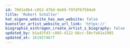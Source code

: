 ```yaml
---
id: 70d1e0b4-c052-476d-8e69-f97df6f584a9
title: 'Robert Schüller'
hat_eigene_website_has_own_website: false
kuenstler_artist_website_url_link: 'https://'
biographie_eintragen_create_artist_s_biography: false
updated_by: b1a43fd3-c865-4122-b6cc-50cfa81a1985
updated_at: 1619374677
---
```

